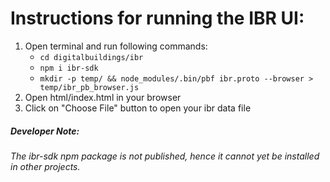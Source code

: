 # Instructions for running the IBR UI:
1. Open terminal and run following commands:
    - `cd digitalbuildings/ibr`
    - `npm i ibr-sdk`
    - `mkdir -p temp/ && node_modules/.bin/pbf ibr.proto --browser > temp/ibr_pb_browser.js`
2. Open html/index.html in your browser
3. Click on "Choose File" button to open your ibr data file
##### Developer Note: 
*The ibr-sdk npm package is not published, hence it cannot yet be installed in other projects.*